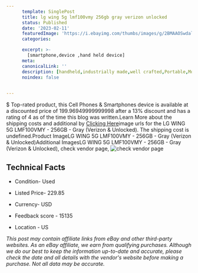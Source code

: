 ```yaml
---
      template: SinglePost
      title: lg wing 5g lmf100vmy 256gb gray verizon unlocked 
      status: Published
      date: '2023-02-11'
      featuredImage: 'https://i.ebayimg.com/thumbs/images/g/2BMAAOSwdalg~wnV/s-l225.jpg'
      categories: 

      excerpt: >-
        [smartphone,device ,hand held device]
      meta:
      canonicalLink: ''
      description: [handheld,industrially made,well crafted,Portable,Mobile,Compact,Convenient,Lightweight,Maneuverable,Man-portable,Miniature,Carriable,Hand-held,Light,Holdable,Transportable,Mobile device,Pocket-sized,On-the-go,Wireless,Cordless,Compact size,Convenient size, smartphone,device ,hand held device]
      noindex: false

        
---
```

$
    Top-rated product, this Cell Phones & Smartphones device is available at a discounted price of 199.96949999999998 after a 13% discount and has a rating of 4 as of the time this blog was written.Learn More about the shipping costs and additional by [Clicking Here](https://www.ebay.com/itm/324708529378?hash=item4b9a22f4e2%3Ag%3A2BMAAOSwdalg%7EwnV&amdata=enc%3AAQAHAAAA4BJ8m4YEfumTlP62NnYNcbVpnv0MnfCjPZfsHSH5MI9XkATE4Bajm1BWrMZ8eyZZtqR3ZQa42nL70d8eD8asL%2FiykMaJ052asmZc7ld6bbsHB4dmfd7Z718cVZZcWS12raLENkkgk9WC3IKvG8pvgblHob1DTfH47G6hYgQdJOOTRPlx%2F1TqoJKARE%2BkWBz9jSlALXt8vCwgUy%2BpLWKG0eVNXd%2Fnok8AA4Pe5P39RrygHYD14I1xzCOiTT8r3Aiuq8z0WUdNM26Hn%2Bkn3sQhizy6LTtvTlNPacBx7HfdeQwN&mkevt=1&mkcid=1&mkrid=711-53200-19255-0&campid=%253CePNCampaignId%253E&customid=%253CreferenceId%253E&toolid=10049)image urls for the LG WING 5G LMF100VMY - 256GB - Gray (Verizon & Unlocked). The shipping cost is undefined.Product ImageLG WING 5G LMF100VMY - 256GB - Gray (Verizon & Unlocked)Additional ImagesLG WING 5G LMF100VMY - 256GB - Gray (Verizon & Unlocked), check vendor page, ![check vendor page]()
    
    

 ## Technical Facts 



     
      

 - Condition- Used 


      

 - Listed Price- 229.85 


      

 - Currency- USD 


      

 - Feedback score - 15135 


      

 - Location - US 


      
      

 *_This post may contain affiliate links from eBay and other third-party websites. As an eBay affiliate, we earn from qualifying purchases. Although we do our best to keep the information up-to-date and accurate, please check the date and all details with the vendor's website before making a purchase. Not all data may be accurate._*



    
    
    
    
    